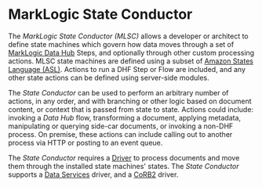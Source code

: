 # MarkLogic State Conductor

The _MarkLogic State Conductor (MLSC)_ allows a developer or architect to define state machines which govern how data moves through a set of [MarkLogic Data Hub](https://docs.marklogic.com/datahub/) Steps, and optionally through other custom processing actions. MLSC state machines are defined using a subset of [Amazon States Language (ASL)](https://states-language.net/spec.html). Actions to run a DHF Step or Flow are included, and any other state actions can be defined using server-side modules.

The _State Conductor_ can be used to perform an arbitrary number of actions, in any order, and with branching or other logic based on document content, or context that is passed from state to state. Actions could include: invoking a _Data Hub_ flow, transforming a document, applying metadata, manipulating or querying side-car documents, or invoking a non-DHF process. On premise, these actions can include calling out to another process via HTTP or posting to an event queue.

The _State Conductor_ requires a [Driver](#drivers) to process documents and move them through the installed state machines' states. The _State Conductor_ supports a [Data Services](https://github.com/aclavio/marklogic-state-conductor/tree/develop/state-conductor-dataservices) driver, and a [CoRB2](https://github.com/marklogic-community/corb2) driver.
